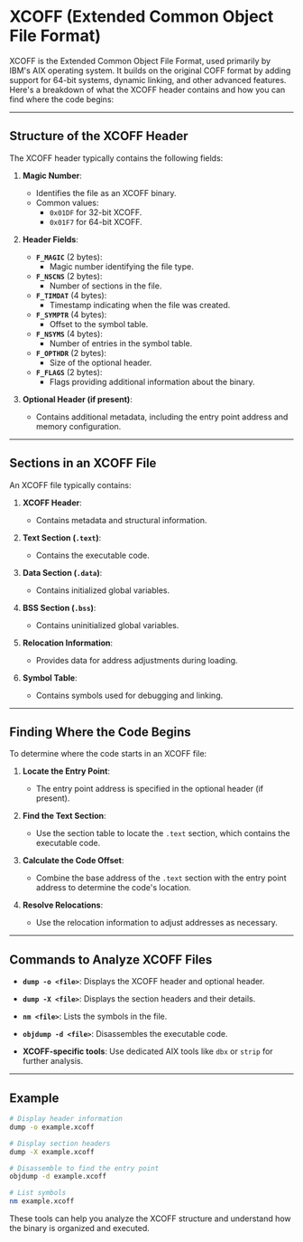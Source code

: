 # XCOFF (Extended Common Object File Format)

XCOFF is the Extended Common Object File Format, used primarily by IBM's AIX operating system. It builds on the original COFF format by adding support for 64-bit systems, dynamic linking, and other advanced features. Here's a breakdown of what the XCOFF header contains and how you can find where the code begins:

---

## Structure of the XCOFF Header

The XCOFF header typically contains the following fields:

1. **Magic Number**:
    - Identifies the file as an XCOFF binary.
    - Common values:
        - `0x01DF` for 32-bit XCOFF.
        - `0x01F7` for 64-bit XCOFF.

2. **Header Fields**:
    - **`F_MAGIC`** (2 bytes):
        - Magic number identifying the file type.
    - **`F_NSCNS`** (2 bytes):
        - Number of sections in the file.
    - **`F_TIMDAT`** (4 bytes):
        - Timestamp indicating when the file was created.
    - **`F_SYMPTR`** (4 bytes):
        - Offset to the symbol table.
    - **`F_NSYMS`** (4 bytes):
        - Number of entries in the symbol table.
    - **`F_OPTHDR`** (2 bytes):
        - Size of the optional header.
    - **`F_FLAGS`** (2 bytes):
        - Flags providing additional information about the binary.

3. **Optional Header (if present)**:
    - Contains additional metadata, including the entry point address and memory configuration.

---

## Sections in an XCOFF File

An XCOFF file typically contains:

1. **XCOFF Header**:
    - Contains metadata and structural information.

2. **Text Section (`.text`)**:
    - Contains the executable code.

3. **Data Section (`.data`)**:
    - Contains initialized global variables.

4. **BSS Section (`.bss`)**:
    - Contains uninitialized global variables.

5. **Relocation Information**:
    - Provides data for address adjustments during loading.

6. **Symbol Table**:
    - Contains symbols used for debugging and linking.

---

## Finding Where the Code Begins

To determine where the code starts in an XCOFF file:

1. **Locate the Entry Point**:
    - The entry point address is specified in the optional header (if present).

2. **Find the Text Section**:
    - Use the section table to locate the `.text` section, which contains the executable code.

3. **Calculate the Code Offset**:
    - Combine the base address of the `.text` section with the entry point address to determine the code's location.

4. **Resolve Relocations**:
    - Use the relocation information to adjust addresses as necessary.

---

## Commands to Analyze XCOFF Files

- **`dump -o <file>`**:
  Displays the XCOFF header and optional header.

- **`dump -X <file>`**:
  Displays the section headers and their details.

- **`nm <file>`**:
  Lists the symbols in the file.

- **`objdump -d <file>`**:
  Disassembles the executable code.

- **XCOFF-specific tools**:
  Use dedicated AIX tools like `dbx` or `strip` for further analysis.

---

## Example

```bash
# Display header information
dump -o example.xcoff

# Display section headers
dump -X example.xcoff

# Disassemble to find the entry point
objdump -d example.xcoff

# List symbols
nm example.xcoff
```

These tools can help you analyze the XCOFF structure and understand how the binary is organized and executed.

